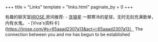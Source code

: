 +++
title = "Links"
template = "links.html"
paginate_by = 0
+++

有趣的聊天室[IIROSE](https://iirose.com/),房间推荐: 
         - [贪狼星](https://iirose.com/#s=65aaad2307a13&act=r:654732eb52d1d) 一颗寒冷的星球，无时无刻充满歌单，内有水鬼。
         - [Viva's资料卡](https://iirose.com/#s=65aaad2307a13&act=i:65aaad2307a13）  The connection between you and me has begun to be established


         

